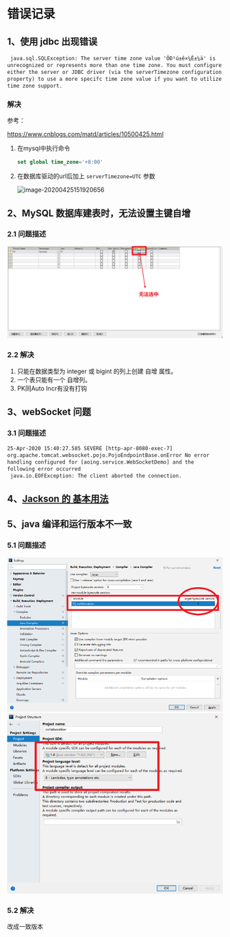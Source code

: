 # 错误记录

## 1、使用 jdbc 出现错误

```
 java.sql.SQLException: The server time zone value 'ÖÐ¹ú±ê×¼Ê±¼ä' is unrecognized or represents more than one time zone. You must configure either the server or JDBC driver (via the serverTimezone configuration property) to use a more specifc time zone value if you want to utilize time zone support.
```

### 解决

参考：

https://www.cnblogs.com/matd/articles/10500425.html

1. 在mysql中执行命令

   ```sql
   set global time_zone='+8:00' 
   ```

2. 在数据库驱动的url后加上 `serverTimezone=UTC`  参数

   ![image-20200425151920656](C:\Users\Administrator\AppData\Roaming\Typora\typora-user-images\image-20200425151920656.png)

## 2、MySQL 数据库建表时，无法设置主键自增

### 2.1	问题描述

![image-20200425153003531](错误记录.assets/image-20200425153003531.png)

### 2.2	解决

1. 只能在数据类型为 integer 或 bigint 的列上创建 自增 属性。
2. 一个表只能有一个 自增列。
3. PK同Auto Incr有没有打钩

## 3、webSocket 问题

### 3.1	问题描述

```
25-Apr-2020 15:40:27.585 SEVERE [http-apr-8080-exec-7] org.apache.tomcat.websocket.pojo.PojoEndpointBase.onError No error handling configured for [aoing.service.WebSocketDemo] and the following error occurred
 java.io.EOFException: The client aborted the connection.
```

## 4、[Jackson 的 基本用法](https://www.cnblogs.com/guanbin-529/p/11488869.html)

## 5、java 编译和运行版本不一致

### 5.1	问题描述

![image-20200425200840486](错误记录.assets/image-20200425200840486.png)![image-20200425200918315](错误记录.assets/image-20200425200927296.png)

### 5.2	解决

改成一致版本